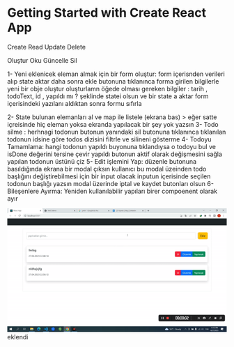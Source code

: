 # Getting Started with Create React App

Create Read Update Delete

Oluştur Oku Güncelle Sil
<p>
1- Yeni eklenicek eleman almak için bir form oluştur: form içerisnden verileri alıp state aktar daha sonra ekle butonuna tıklanınca forma girilen bilgilerle yeni bir obje oluştur oluşturlamn öğede olması gereken bilgiler : tarih , todoText, id , yapıldı mı ? şeklinde statei olsun ve bir state a aktar form içerisindeki yazılanı aldıktan sonra formu sıfırla

2- State bulunan elemanları al ve map ile listele (ekrana bas) > eğer satte içreisinde hiç eleman yoksa ekranda yapılacak bir şey yok yazsın
3- Todo silme : herhnagi todonun butonun yanındaki sil butonuna tıklanınca tıklanılan todonun idsine göre todos dizisini filtrle ve silineni gösterme
4- Todoyu Tamamlama: hangi todonun yapıldı buyonuna tıklandıysa o todoyu bul ve isDone değerini tersine çevir yapıldı butonun aktif olarak değişmesini sağla yapılan todonun üstünü çiz
5- Edit işlemini Yap: düzenle butonuna basıldığında ekrana bir modal çıksın kullanıcı bu modal üzeinden todo başlığını değiştirebilmesi için bir input olacak inputun içerisinde seçilen todonun başlığı yazsın modal üzerinde iptal ve kaydet butonları olsun
6- Bileşenlere Ayırma: Yeniden kullanılabilir yapıları birer compoenent olarak ayır 

</p>

![](ekran.gif)eklendi